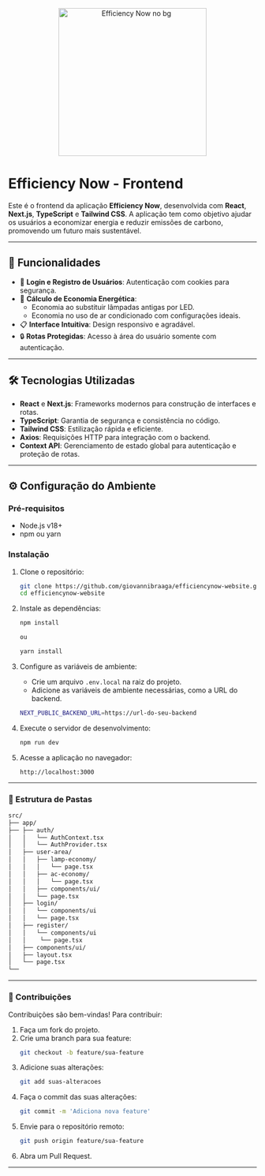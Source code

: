 <div align="center">
    <img src="https://github.com/user-attachments/assets/bb116cbe-d0fe-40b6-9244-54d045d0070e" alt="Efficiency Now no bg" width="300"/>
</div>

# Efficiency Now - Frontend

Este é o frontend da aplicação **Efficiency Now**, desenvolvida com **React**, **Next.js**, **TypeScript** e **Tailwind CSS**. A aplicação tem como objetivo ajudar os usuários a economizar energia e reduzir emissões de carbono, promovendo um futuro mais sustentável.

---

## 🚀 Funcionalidades

- 📂 **Login e Registro de Usuários**: Autenticação com cookies para segurança.
- 🌟 **Cálculo de Economia Energética**:
  - Economia ao substituir lâmpadas antigas por LED.
  - Economia no uso de ar condicionado com configurações ideais.
- 📋 **Interface Intuitiva**: Design responsivo e agradável.
- 🔒 **Rotas Protegidas**: Acesso à área do usuário somente com autenticação.

---

## 🛠️ Tecnologias Utilizadas

- **React** e **Next.js**: Frameworks modernos para construção de interfaces e rotas.
- **TypeScript**: Garantia de segurança e consistência no código.
- **Tailwind CSS**: Estilização rápida e eficiente.
- **Axios**: Requisições HTTP para integração com o backend.
- **Context API**: Gerenciamento de estado global para autenticação e proteção de rotas.

---

## ⚙️ Configuração do Ambiente

### Pré-requisitos

- Node.js v18+
- npm ou yarn

### Instalação

1. Clone o repositório:

   ```bash
   git clone https://github.com/giovannibraaga/efficiencynow-website.git
   cd efficiencynow-website

   ```

2. Instale as dependências:

   ```bash
   npm install

   ou

   yarn install
   ```

3. Configure as variáveis de ambiente:

   - Crie um arquivo `.env.local` na raiz do projeto.
   - Adicione as variáveis de ambiente necessárias, como a URL do backend.

   ```bash
   NEXT_PUBLIC_BACKEND_URL=https://url-do-seu-backend
   ```

4. Execute o servidor de desenvolvimento:

   ```bash
   npm run dev
   ```

5. Acesse a aplicação no navegador:
   ```
   http://localhost:3000
   ```

---

### 📂 Estrutura de Pastas

```bash
src/
├── app/
├── ├── auth/
│   │   └── AuthContext.tsx
│   │   └── AuthProvider.tsx
│   ├── user-area/
│   │   ├── lamp-economy/
│   │   │   └── page.tsx
│   │   ├── ac-economy/
│   │   │   └── page.tsx
│   │   ├── components/ui/
│   │   └── page.tsx
│   ├── login/
│   │   └── components/ui
│   │   └── page.tsx
│   ├── register/
│   │   └── components/ui
│   │    └── page.tsx
│   ├── components/ui/
│   ├── layout.tsx
│   └── page.tsx
└──
```

---

### 🤝 Contribuições

Contribuições são bem-vindas! Para contribuir:

1. Faça um fork do projeto.
2. Crie uma branch para sua feature:
   ```bash
   git checkout -b feature/sua-feature
   ```
3. Adicione suas alterações:
   ```bash
   git add suas-alteracoes
   ```
4. Faça o commit das suas alterações:
   ```bash
   git commit -m 'Adiciona nova feature'
   ```
5. Envie para o repositório remoto:
   ```bash
   git push origin feature/sua-feature
   ```
6. Abra um Pull Request.

---
